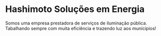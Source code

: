 # Hashimoto Soluções em Energia

Somos uma empresa prestadora de serviços de iluminação pública. Tabalhando sempre com muita eficiência e trazendo luz aos munícipios!
